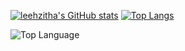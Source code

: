 [![leehzitha's GitHub stats](https://github-readme-stats.vercel.app/api?username=leehzitha&bg_color=0,1a1a1a,2b2b2b&text_color=7fffd4&title_color=7fffd4&icon_color=7fffd4&hide_border=true)](https://github.com/leehzitha/github-readme-stats)    [![Top Langs](https://github-readme-stats.vercel.app/api/top-langs/?username=leehzitha&layout=compact&hide_border=true&bg_color=0,1a1a1a,2b2b2b&text_color=7fffd4&title_color=7fffd4&icon_color=7fffd4)](https://github.com/leehzitha/github-readme-stats)

![Top Language](https://img.shields.io/github/languages/top/leehzitha?color=7fffd4&labelColor=1a1a1a)


